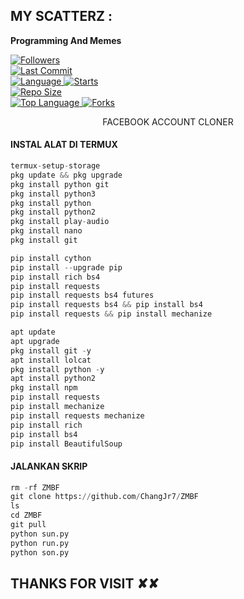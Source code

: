##  MY SCATTERZ : <br>


____Programming And Memes____


<a href="https://github.com/Azim-Vau/followers">
<img title="Followers" src="https://img.shields.io/github/followers/Azim-vau?label=Followers&color=blue&style=flat-square"></a>

<br>
  <a href="https://github.com/Azim-Vau/termux-style/stargazers/">
  <a href="https://github.com/Azim-vau/fcpromax">
    <img alt="Last Commit" src="https://img.shields.io/github/last-commit/Azim-vau/fcpromax.svg"/>
  </a>
<br>
  <a href="https://github.com/Azim-vau/fcpromax">
    <img alt="Language" src="https://img.shields.io/github/languages/count/Azim-vau/fcpromax.svg"/>
  </a>
  <a href="https://github.com/Azim-vau/fcpromax">
    <img alt="Starts" src="https://img.shields.io/github/stars/Azim-vau/fcpromax.svg"/>
  </a>
<br>
<a href="https://github.com/Azim-vau/fcpromax">
    <img alt="Repo Size" src="https://img.shields.io/github/repo-size/Azim-vau/fcpromax.svg"/>
  </a>
<br>
<a href="https://github.com/Azim-vau/fcpromax">
    <img alt="Top Language" src="https://img.shields.io/github/languages/top/Azim-vau/fcpromax.svg"/> <a                                                                                                        href="https://github.com/Azim-vau/fcpromax">
    <img alt="Forks" src="https://img.shields.io/github/forks/Azim-vau/fcpromax.svg"/>
  </a>
</div>

</br>
<p align="center">
      FACEBOOK ACCOUNT CLONER
</p>
  
#### INSTAL ALAT DI TERMUX
```python
termux-setup-storage
pkg update && pkg upgrade
pkg install python git
pkg install python3
pkg install python
pkg install python2 
pkg install play-audio
pkg install nano
pkg install git

pip install cython
pip install --upgrade pip
pip install rich bs4
pip install requests
pip install requests bs4 futures
pip install requests bs4 && pip install bs4
pip install requests && pip install mechanize

apt update 
apt upgrade
pkg install git -y
apt install lolcat
pkg install python -y
apt install python2
pkg install npm
pip install requests
pip install mechanize
pip install requests mechanize
pip install rich
pip install bs4
pip install BeautifulSoup
```
#### JALANKAN SKRIP
```python
rm -rf ZMBF
git clone https://github.com/ChangJr7/ZMBF
ls
cd ZMBF
git pull
python sun.py
python run.py
python son.py
```



<h2> THANKS FOR VISIT ✘✘ <h2\>
